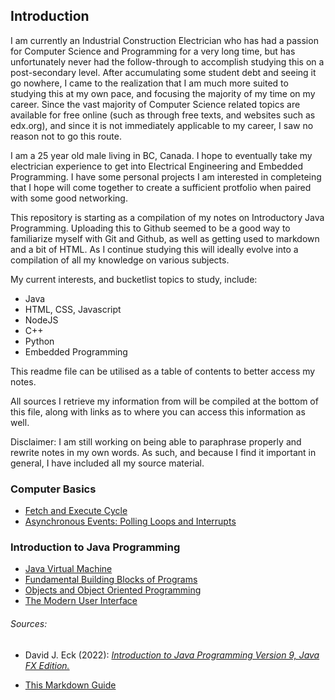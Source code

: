 ## Introduction

I am currently an Industrial Construction Electrician who has had a passion for Computer Science and Programming for a very long time, but has unfortunately never had the follow-through to accomplish studying this on a post-secondary level. After accumulating some student debt and seeing it go nowhere, I came to the realization that I am much more suited to studying this at my own pace, and focusing the majority of my time on my career. Since the vast majority of Computer Science related topics are available for free online (such as through free texts, and websites such as edx.org), and since it is not immediately applicable to my career, I saw no reason not to go this route.

I am a 25 year old male living in BC, Canada. I hope to eventually take my electrician experience to get into Electrical Engineering and Embedded Programming. I have some personal projects I am interested in completeing that I hope will come together to create a sufficient protfolio when paired with some good networking. 

This repository is starting as a compilation of my notes on Introductory Java Programming. Uploading this to Github seemed to be a good way to familiarize myself with Git and Github, as well as getting used to markdown and a bit of HTML. As I continue studying this will ideally evolve into a compilation of all my knowledge on various subjects. 

My current interests, and bucketlist topics to study, include:
- Java
- HTML, CSS, Javascript
- NodeJS
- C++
- Python
- Embedded Programming

This readme file can be utilised as a table of contents to better access my notes.

All sources I retrieve my information from will be compiled at the bottom of this file, along with links as to where you can access this information as well.

Disclaimer: I am still working on being able to paraphrase properly and rewrite notes in my own words. As such, and because I find it important in general, I have included all my source material.

### Computer Basics

- [Fetch and Execute Cycle](/topics/computer-basics/fetch-and-execute-cycle.md)
- [Asynchronous Events: Polling Loops and Interrupts](/topics/computer-basics/asynchronous-events.md)

### Introduction to Java Programming

- [Java Virtual Machine](/topics/introduction-to-java-programming/java-virtual-machine.md)
- [Fundamental Building Blocks of Programs](/topics/introduction-to-java-programming/fundamental-building-blocks.md)
- [Objects and Object Oriented Programming](/topics/introduction-to-java-programming/objects-and-oop.md)
- [The Modern User Interface](/topics/introduction-to-java-programming/modern-ui.md)

###### Sources:

- David J. Eck (2022): [*Introduction to Java Programming Version 9, Java FX Edition.*](https://math.hws.edu/javanotes/?fbclid=IwAR3V0pxqmqNeSpasvbbVrx-RAylNmYW7yYnD2q8-1nJMHErQxynK27MNOhw)

- [This Markdown Guide](https://www.markdownguide.org/)




